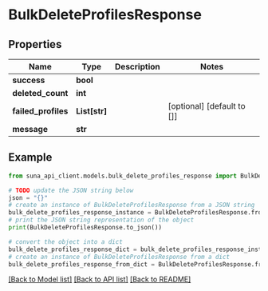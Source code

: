 # BulkDeleteProfilesResponse


## Properties

Name | Type | Description | Notes
------------ | ------------- | ------------- | -------------
**success** | **bool** |  | 
**deleted_count** | **int** |  | 
**failed_profiles** | **List[str]** |  | [optional] [default to []]
**message** | **str** |  | 

## Example

```python
from suna_api_client.models.bulk_delete_profiles_response import BulkDeleteProfilesResponse

# TODO update the JSON string below
json = "{}"
# create an instance of BulkDeleteProfilesResponse from a JSON string
bulk_delete_profiles_response_instance = BulkDeleteProfilesResponse.from_json(json)
# print the JSON string representation of the object
print(BulkDeleteProfilesResponse.to_json())

# convert the object into a dict
bulk_delete_profiles_response_dict = bulk_delete_profiles_response_instance.to_dict()
# create an instance of BulkDeleteProfilesResponse from a dict
bulk_delete_profiles_response_from_dict = BulkDeleteProfilesResponse.from_dict(bulk_delete_profiles_response_dict)
```
[[Back to Model list]](../README.md#documentation-for-models) [[Back to API list]](../README.md#documentation-for-api-endpoints) [[Back to README]](../README.md)


